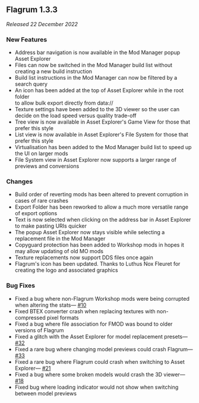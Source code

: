 ## Flagrum 1.3.3

_Released 22 December 2022_

### New Features

- Address bar navigation is now available in the Mod Manager popup Asset Explorer
- Files can now be switched in the Mod Manager build list without creating a new build instruction
- Build list instructions in the Mod Manager can now be filtered by a search query
- An icon has been added at the top of Asset Explorer while in the root folder  
  to allow bulk export directly from data://
- Texture settings have been added to the 3D viewer so the user can decide on the load speed versus quality trade-off
- Tree view is now available in Asset Explorer's Game View for those that prefer this style
- List view is now available in Asset Explorer's File System for those that prefer this style
- Virtualisation has been added to the Mod Manager build list to speed up the UI on larger mods
- File System view in Asset Explorer now supports a larger range of previews and conversions

### Changes

- Build order of reverting mods has been altered to prevent corruption in cases of rare crashes
- Export Folder has been reworked to allow a much more versatile range of export options
- Text is now selected when clicking on the address bar in Asset Explorer to make pasting URIs quicker
- The popup Asset Explorer now stays visible while selecting a replacement file in the Mod Manager
- Copyguard protection has been added to Workshop mods in hopes it may allow updating of old MO mods
- Texture replacements now support DDS files once again
- Flagrum's icon has been updated. Thanks to Luthus Nox Fleuret for creating the logo and associated graphics

### Bug Fixes

- Fixed a bug where non-Flagrum Workshop mods were being corrupted when altering the stats—
  [#10](https://github.com/Kizari/Flagrum/issues/10)
- Fixed BTEX converter crash when replacing textures with non-compressed pixel formats
- Fixed a bug where file association for FMOD was bound to older versions of Flagrum
- Fixed a glitch with the Asset Explorer for model replacement presets—
  [#32](https://github.com/Kizari/Flagrum/issues/32)
- Fixed a rare bug where changing model previews could crash Flagrum—
  [#33](https://github.com/Kizari/Flagrum/issues/33)
- Fixed a rare bug where Flagrum could crash when switching to Asset Explorer—
  [#21](https://github.com/Kizari/Flagrum/issues/21)
- Fixed a bug where some broken models would crash the 3D viewer—
  [#18](https://github.com/Kizari/Flagrum/issues/18)
- Fixed bug where loading indicator would not show when switching between model previews
